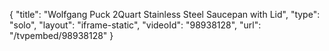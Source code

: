 {
    "title": "Wolfgang Puck 2Quart Stainless Steel Saucepan with Lid",
    "type": "solo",
    "layout": "iframe-static",
    "videoId": "98938128",
    "url": "\/tvpembed\/98938128"
}